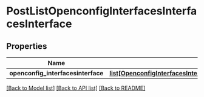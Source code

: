 # PostListOpenconfigInterfacesInterfacesInterface

## Properties
Name | Type | Description | Notes
------------ | ------------- | ------------- | -------------
**openconfig_interfacesinterface** | [**list[OpenconfigInterfacesInterfacesOpenconfiginterfacesinterfacesInterface]**](OpenconfigInterfacesInterfacesOpenconfiginterfacesinterfacesInterface.md) |  | [optional] 

[[Back to Model list]](../README.md#documentation-for-models) [[Back to API list]](../README.md#documentation-for-api-endpoints) [[Back to README]](../README.md)


